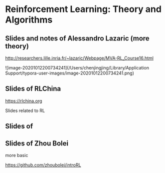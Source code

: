 # Reinforcement Learning: Theory and Algorithms

## Slides and notes  of Alessandro Lazaric (more theory)

http://researchers.lille.inria.fr/~lazaric/Webpage/MVA-RL_Course16.html

![image-20201012200734241](/Users/chenjingjing/Library/Application Support/typora-user-images/image-20201012200734241.png)

## Slides of RLChina

https://rlchina.org 

Slides related to RL 

## Slides of 

## Slides of Zhou Bolei

more basic

https://github.com/zhoubolei/introRL

